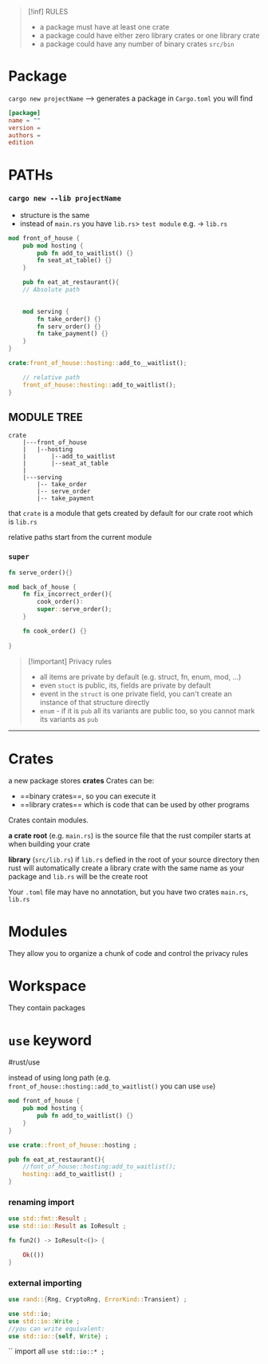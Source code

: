 
>[!inf] RULES
>- a package must have at least one crate
>- a package could have either zero library crates or one library crate  
>- a package could have any number of binary crates `src/bin`



# Package
`cargo new projectName` --> generates a package
in `Cargo.toml` you will find 
```toml
[package]
name = ""
version =
authors = 
edition


```

# PATHs

### `cargo new --lib projectName`
- structure is the same
- instead of `main.rs` you have `lib.rs`> `test module`
e.g. -> `lib.rs`
```rust
mod front_of_house {
	pub mod hosting {
		pub fn add_to_waitlist() {}
		fn seat_at_table() {}
	}

	pub fn eat_at_restaurant(){
	// Absolute path
		

	mod serving {
		fn take_order() {}
		fn serv_order() {}
		fn take_payment() {}
	}
}

crate:front_of_house::hosting::add_to__waitlist();

	// relative path
	front_of_house::hosting::add_to_waitlist();
}
```

## MODULE TREE
```
crate 
	|---front_of_house
	|	|--hosting
	|		|--add_to_waitlist
	|		|--seat_at_table
	|
	|---serving
		|-- take_order
		|-- serve_order
		|-- take_payment

```
that `crate` is a module that gets created by default for our crate root which is `lib.rs`

relative paths start from the current module

### `super`
```rust
fn serve_order(){}

mod back_of_house {
	fn fix_incorrect_order(){
		cook_order():
		super::serve_order();
	}

	fn cook_order() {}
	
}
```

>[!important] Privacy rules
>
> - all items are private by default  (e.g. struct, fn, enum, mod, ...)
> - even `stuct` is public, its, fields are private by default
> - event in the `struct` is one private field, you can't create an instance of that structure directly
> - `enum` - if it is `pub`  all its variants are public too, so you cannot mark its variants as `pub`
--------
# Crates
a new package stores **crates**
Crates can be:
- ==binary crates==, so you can execute it
- ==library crates== which is code that can be used by other programs

Crates contain modules.

**a crate root** (e.g. `main.rs`) is the source file that the rust compiler starts at when building your crate

**library** (`src/lib.rs`)
if `lib.rs` defied in the root of your source directory then rust will automatically create a library crate with the same name as your package and `lib.rs` will be the create root 

Your `.toml` file may have no annotation, but you have two crates `main.rs`, `lib.rs`



# Modules
They allow you to organize a chunk of code and control the privacy rules


# Workspace
They contain packages


# `use` keyword
#rust/use

instead of using long path (e.g. `front_of_house::hosting::add_to_waitlist()` you can use `use`)

```rust
mod front_of_house {
	pub mod hosting {
		pub fn add_to_waitlist() {}
	}
}

use crate::front_of_house::hosting ;

pub fn eat_at_restaurant(){
	//font_of_house::hosting:add_to_waitlist();
	hosting::add_to_waitlist() ;
}
```


### renaming import
```rust
use std::fmt::Result ;
use std::io::Result as IoResult ;

fn fun2() -> IoResult<()> {

	Ok(())
}
```

### external importing
```rust
use rand::{Rng, CryptoRng, ErrorKind::Transient} ;

use std::io;
use std::io::Write ;
//you can write equivalent:
use std::io::{self, Write} ;
```

``
import all
`use std::io::* ;`







